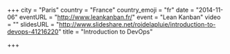 +++
city = "Paris"
country = "France"
country_emoji = "fr"
date = "2014-11-06"
eventURL = "http://www.leankanban.fr/"
event = "Lean Kanban"
video = ""
slidesURL = "http://www.slideshare.net/roidelapluie/introduction-to-devops-41216220"
title = "Introduction to DevOps"

+++

